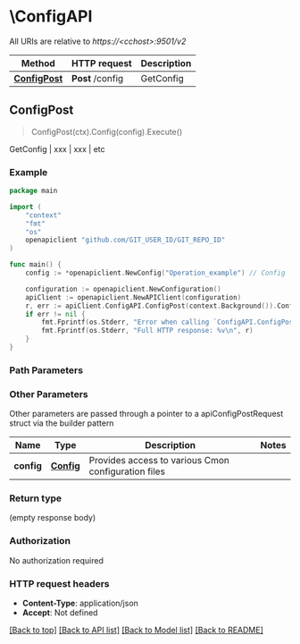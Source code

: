 # \ConfigAPI

All URIs are relative to *https://&lt;cchost&gt;:9501/v2*

Method | HTTP request | Description
------------- | ------------- | -------------
[**ConfigPost**](ConfigAPI.md#ConfigPost) | **Post** /config | GetConfig | xxx | xxx | etc



## ConfigPost

> ConfigPost(ctx).Config(config).Execute()

GetConfig | xxx | xxx | etc

### Example

```go
package main

import (
	"context"
	"fmt"
	"os"
	openapiclient "github.com/GIT_USER_ID/GIT_REPO_ID"
)

func main() {
	config := *openapiclient.NewConfig("Operation_example") // Config | Provides access to various Cmon configuration files

	configuration := openapiclient.NewConfiguration()
	apiClient := openapiclient.NewAPIClient(configuration)
	r, err := apiClient.ConfigAPI.ConfigPost(context.Background()).Config(config).Execute()
	if err != nil {
		fmt.Fprintf(os.Stderr, "Error when calling `ConfigAPI.ConfigPost``: %v\n", err)
		fmt.Fprintf(os.Stderr, "Full HTTP response: %v\n", r)
	}
}
```

### Path Parameters



### Other Parameters

Other parameters are passed through a pointer to a apiConfigPostRequest struct via the builder pattern


Name | Type | Description  | Notes
------------- | ------------- | ------------- | -------------
 **config** | [**Config**](Config.md) | Provides access to various Cmon configuration files | 

### Return type

 (empty response body)

### Authorization

No authorization required

### HTTP request headers

- **Content-Type**: application/json
- **Accept**: Not defined

[[Back to top]](#) [[Back to API list]](../README.md#documentation-for-api-endpoints)
[[Back to Model list]](../README.md#documentation-for-models)
[[Back to README]](../README.md)

